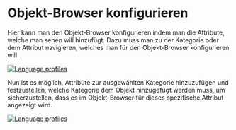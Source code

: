 # Objekt-Browser konfigurieren

Hier kann man den Objekt-Browser konfigurieren indem man die Attribute, welche man sehen will hinzufügt. Dazu muss man zu der Kategorie oder dem Attribut navigieren, welches man für den Objekt-Browser konfigurieren will.

[![Language profiles](../../../assets/images/de/administration/verwaltung/datenansicht/objekt-browser-konfiguration/1-obk.png)](../../../assets/images/de/administration/verwaltung/datenansicht/objekt-browser-konfiguration/1-obk.png)

Nun ist es möglich, Attribute zur ausgewählten Kategorie hinzuzufügen und festzustellen, welche Kategorie dem Objekt hinzugefügt werden muss, um sicherzustellen, dass es im Objekt-Browser für dieses spezifische Attribut angezeigt wird.

[![Language profiles](../../../assets/images/de/administration/verwaltung/datenansicht/objekt-browser-konfiguration/2-obk.png)](../../../assets/images/de/administration/verwaltung/datenansicht/objekt-browser-konfiguration/2-obk.png)
